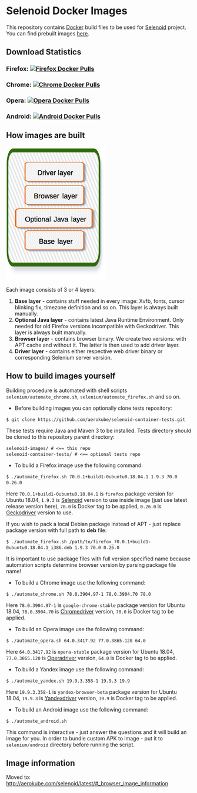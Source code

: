 # Selenoid Docker Images
This repository contains [Docker](http://docker.com/) build files to be used for [Selenoid](http://github.com/aerokube/selenoid) project. You can find prebuilt images [here](https://hub.docker.com/u/selenoid/).

## Download Statistics

### Firefox: [![Firefox Docker Pulls](https://img.shields.io/docker/pulls/selenoid/firefox.svg)](https://hub.docker.com/r/selenoid/firefox)

### Chrome: [![Chrome Docker Pulls](https://img.shields.io/docker/pulls/selenoid/chrome.svg)](https://hub.docker.com/r/selenoid/chrome)

### Opera: [![Opera Docker Pulls](https://img.shields.io/docker/pulls/selenoid/opera.svg)](https://hub.docker.com/r/selenoid/opera)

### Android: [![Android Docker Pulls](https://img.shields.io/docker/pulls/selenoid/android.svg)](https://hub.docker.com/r/selenoid/android)

## How images are built

![layers](layers.png)

Each image consists of 3 or 4 layers:
1) **Base layer** - contains stuff needed in every image: Xvfb, fonts, cursor blinking fix, timezone definition and so on. This layer is always built manually.
2) **Optional Java layer** - contains latest Java Runtime Environment. Only needed for old Firefox versions incompatible with Geckodriver. This layer is always built manually.
3) **Browser layer** - contains browser binary. We create two versions: with APT cache and without it. The latter is then used to add driver layer.
4) **Driver layer** - contains either respective web driver binary or corresponding Selenium server version.

## How to build images yourself

Building procedure is automated with shell scripts ```selenium/automate_chrome.sh```, ```selenium/automate_firefox.sh``` and so on.

* Before building images you can optionally clone tests repository:
```
$ git clone https://github.com/aerokube/selenoid-container-tests.git
```
These tests require Java and Maven 3 to be installed. Tests directory should be cloned to this repository parent directory:
```
selenoid-images/ # <== this repo
selenoid-container-tests/ # <== optional tests repo
```
* To build a Firefox image use the following command:
```
$ ./automate_firefox.sh 70.0.1+build1-0ubuntu0.18.04.1 1.9.3 70.0 0.26.0
```
Here `70.0.1+build1-0ubuntu0.18.04.1` is `firefox` package version for Ubuntu 18.04, `1.9.3` is [Selenoid](https://github.com/aerokube/selenoid/releases) version to use inside image (just use latest release version here), `70.0` is Docker tag to be applied, `0.26.0` is [Geckodriver](http://github.com/mozilla/geckodriver/releases) version to use.

If you wish to pack a local Debian package instead of APT - just replace package version with full path to **deb** file:
```
$ ./automate_firefox.sh /path/to/firefox_70.0.1+build1-0ubuntu0.18.04.1_i386.deb 1.9.3 70.0 0.26.0
``` 
It is important to use package files with full version specified name because automation scripts determine browser version by parsing package file name!

* To build a Chrome image use the following command:
```
$ ./automate_chrome.sh 78.0.3904.97-1 78.0.3904.70 78.0
```
Here `78.0.3904.97-1` is `google-chrome-stable` package version for Ubuntu 18.04, `78.0.3904.70` is [Chromedriver](https://chromedriver.storage.googleapis.com/index.html) version, `78.0` is Docker tag to be applied.  

* To build an Opera image use the following command:
```
$ ./automate_opera.sh 64.0.3417.92 77.0.3865.120 64.0
```
Here `64.0.3417.92` is `opera-stable` package version for Ubuntu 18.04, `77.0.3865.120` is [Operadriver](https://github.com/operasoftware/operachromiumdriver/releases) version, `64.0` is Docker tag to be applied.  

* To build a Yandex image use the following command:
```
$ ./automate_yandex.sh 19.9.3.358-1 19.9.3 19.9
```
Here `19.9.3.358-1` is `yandex-browser-beta` package version for Ubuntu 18.04, `19.9.3` is [Yandexdriver](https://github.com/yandex/YandexDriver/tree/master/linux) version, `19.9` is Docker tag to be applied.

* To build an Android image use the following command:
```
$ ./automate_android.sh
```
This command is interactive - just answer the questions and it will build an image for you. In order to bundle custom APK to image - put it to `selenium/android` directory before running the script.

## Image information
Moved to: http://aerokube.com/selenoid/latest/#_browser_image_information
